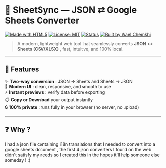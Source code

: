 # 🧩 SheetSync — JSON ⇄ Google Sheets Converter  

[![Made with HTML5](https://img.shields.io/badge/Made%20with-HTML5-orange?logo=html5&logoColor=white)](https://developer.mozilla.org/en-US/docs/Web/Guide/HTML/HTML5)
[![License: MIT](https://img.shields.io/badge/License-MIT-green.svg)](LICENSE)
[![Status](https://img.shields.io/badge/Status-Stable-brightgreen)]()
[![Built by Wael Chemkhi](https://img.shields.io/badge/Built%20by-Wael%20Chemkhi-blue?logo=github)](https://github.com/yourusername)

> A modern, lightweight web tool that seamlessly converts **JSON ↔ Sheets (CSV/XLSX)** , fast, intuitive, and 100% local.  

---

## 🚀 Features  

✨ **Two-way conversion** : JSON → Sheets and Sheets → JSON  
🎨 **Modern UI** : clean, responsive, and smooth to use  
⚡ **Instant previews** : verify data before exporting  
📋 **Copy or Download** your output instantly  
🔒 **100% private** : runs fully in your browser (no server, no upload)  

---

## ❓ Why ? 
I had a json file containing i18n translations that I needed to convert into a google sheets document , the first 4 json converters I found on the web didn't satisfy my needs so I created this in the hopes it'll help someone else someday ! :) 
